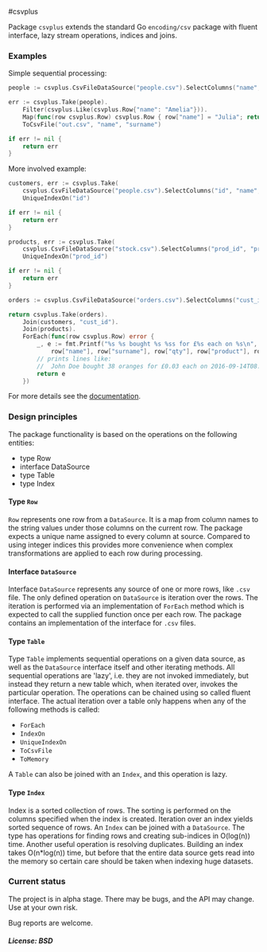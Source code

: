 #csvplus

Package `csvplus` extends the standard Go `encoding/csv` package with fluent interface, lazy stream operations, indices and joins.

### Examples

Simple sequential processing:
```Go
people := csvplus.CsvFileDataSource("people.csv").SelectColumns("name", "surname", "id")

err := csvplus.Take(people).
	Filter(csvplus.Like(csvplus.Row{"name": "Amelia"})).
	Map(func(row csvplus.Row) csvplus.Row { row["name"] = "Julia"; return row }).
	ToCsvFile("out.csv", "name", "surname")

if err != nil {
	return err
}
```

More involved example:
```Go
customers, err := csvplus.Take(
	csvplus.CsvFileDataSource("people.csv").SelectColumns("id", "name", "surname")).
	UniqueIndexOn("id")

if err != nil {
	return err
}

products, err := csvplus.Take(
	csvplus.CsvFileDataSource("stock.csv").SelectColumns("prod_id", "product", "price")).
	UniqueIndexOn("prod_id")

if err != nil {
	return err
}

orders := csvplus.CsvFileDataSource("orders.csv").SelectColumns("cust_id", "prod_id", "qty", "ts")

return csvplus.Take(orders).
	Join(customers, "cust_id").
	Join(products).
	ForEach(func(row csvplus.Row) error {
		_, e := fmt.Printf("%s %s bought %s %ss for £%s each on %s\n",
			row["name"], row["surname"], row["qty"], row["product"], row["price"], row["ts"])
		// prints lines like:
		//	John Doe bought 38 oranges for £0.03 each on 2016-09-14T08:48:22+01:00
		return e
	})
```

For more details see the [documentation](https://godoc.org/github.com/maxim2266/csvplus).

### Design principles

The package functionality is based on the operations on the following entities:
- type Row
- interface DataSource
- type Table
- type Index

#### Type `Row`
`Row` represents one row from a `DataSource`. It is a map from column names
to the string values under those columns on the current row. The package expects a unique name
assigned to every column at source. Compared to using integer indices this provides more
convenience when complex transformations are applied to each row during processing.

#### Interface `DataSource`
Interface `DataSource` represents any source of one or more rows, like `.csv` file. The only defined
operation on `DataSource` is iteration over the rows. The iteration is performed via an implementation of
`ForEach` method which is expected to call the supplied function once per each row. The package contains
an implementation of the interface for `.csv` files.

#### Type `Table`
Type `Table` implements sequential operations on a given data source, as well as the `DataSource`
interface itself and other iterating methods. All sequential operations are 'lazy', i.e. they are not
invoked immediately, but instead they return a new table which, when iterated over, invokes
the particular operation. The operations can be chained using so called fluent interface.
The actual iteration over a table only happens when any of the following methods is called:
- `ForEach`
- `IndexOn`
- `UniqueIndexOn`
- `ToCsvFile`
- `ToMemory`

A `Table` can also be joined with an `Index`, and this operation is lazy.

#### Type `Index`
Index is a sorted collection of rows. The sorting is performed on the columns specified when the index
is created. Iteration over an index yields sorted sequence of rows. An `Index` can be joined with
a `DataSource`. The type has operations for finding rows and creating sub-indices in O(log(n)) time.
Another useful operation is resolving duplicates. Building an index takes O(n*log(n)) time, but before that
the entire data source gets read into the memory so certain care should be taken when indexing
huge datasets.

### Current status
The project is in alpha stage. There may be bugs, and the API may change. Use at your own risk.

Bug reports are welcome.

##### License: BSD

